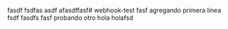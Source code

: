 fasdf fsdfas asdf afasdffasf# webhook-test
fasf agregando primera linea fsdf 
fasdfs
fasf
 probando otro hola holafsd

